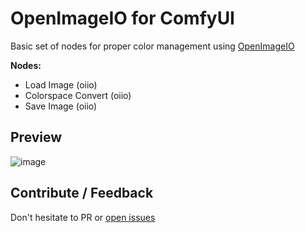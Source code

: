 # OpenImageIO for ComfyUI

Basic set of nodes for proper color management using [OpenImageIO](https://github.com/AcademySoftwareFoundation/OpenImageIO) 

**Nodes:**
- Load Image (oiio)
- Colorspace Convert (oiio)
- Save Image (oiio)

## Preview
![image](https://github.com/user-attachments/assets/a6c19322-787d-41ee-9932-545f71b457fb)

## Contribute / Feedback
Don't hesitate to PR or [open issues](https://github.com/melMass/comfy_oiio/issues/new/choose)
